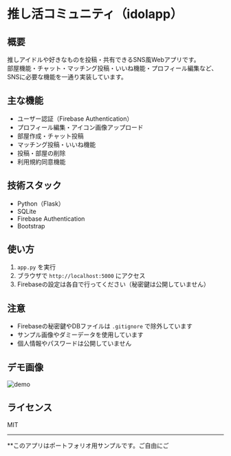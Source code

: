 # 推し活コミュニティ（idolapp）

## 概要
推しアイドルや好きなものを投稿・共有できるSNS風Webアプリです。  
部屋機能・チャット・マッチング投稿・いいね機能・プロフィール編集など、SNSに必要な機能を一通り実装しています。

## 主な機能
- ユーザー認証（Firebase Authentication）
- プロフィール編集・アイコン画像アップロード
- 部屋作成・チャット投稿
- マッチング投稿・いいね機能
- 投稿・部屋の削除
- 利用規約同意機能

## 技術スタック
- Python（Flask）
- SQLite
- Firebase Authentication
- Bootstrap

## 使い方
1. `app.py` を実行
2. ブラウザで `http://localhost:5000` にアクセス
3. Firebaseの設定は各自で行ってください（秘密鍵は公開していません）

## 注意
- Firebaseの秘密鍵やDBファイルは `.gitignore` で除外しています
- サンプル画像やダミーデータを使用しています
- 個人情報やパスワードは公開していません

## デモ画像
![demo](demo.png)

## ライセンス
MIT

---

**このアプリはポートフォリオ用サンプルです。ご自由にご
